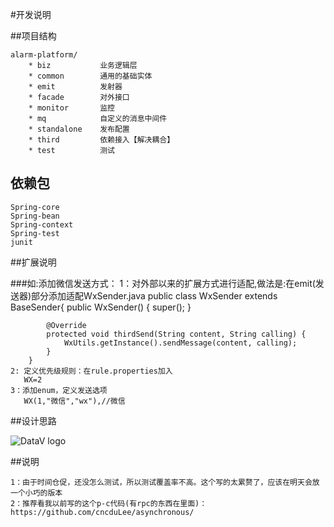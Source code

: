 #开发说明

##项目结构
	
	alarm-platform/
		* biz           业务逻辑层
		* common        通用的基础实体
		* emit 		    发射器
		* facade  		对外接口
		* monitor  		监控 
		* mq            自定义的消息中间件
		* standalone    发布配置
		* third         依赖接入【解决耦合】
		* test          测试
		
## 依赖包
    
    Spring-core
    Spring-bean
    Spring-context
    Spring-test
    junit
    
##扩展说明

###如:添加微信发送方式：
    1：对外部以来的扩展方式进行适配,做法是:在emit(发送器)部分添加适配WxSender.java
        public class WxSender extends BaseSender{
            public WxSender() {
                super();
            }
        
            @Override
            protected void thirdSend(String content, String calling) {
                WxUtils.getInstance().sendMessage(content, calling);
            }
        }
    2: 定义优先级规则：在rule.properties加入
       WX=2 
    3：添加enum，定义发送选项
       WX(1,"微信","wx"),//微信
       
##设计思路
   
   ![DataV logo](https://raw.github.com/cncduLee/alarm-platform/master/work.png)    

##说明
    
    1：由于时间仓促，还没怎么测试，所以测试覆盖率不高。这个写的太累赘了，应该在明天会放一个小巧的版本
    2：推荐看我以前写的这个p-c代码(有rpc的东西在里面)：https://github.com/cncduLee/asynchronous/
     